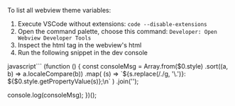 To list all webview theme variables:

1. Execute VSCode without extensions: `code --disable-extensions`
2. Open the command palette, choose this command: `Developer: Open Webview Developer Tools`
3. Inspect the html tag in the webview's html
4. Run the following snippet in the dev console

javascript```
(function () {
  const consoleMsg = Array.from($0.style)
    .sort((a, b) => a.localeCompare(b))
    .map(
      (s) => `${s.replace(/\./g, '\\.')}: ${$0.style.getPropertyValue(s)};\n`
    )
    .join('');

  console.log(consoleMsg);
})();
```